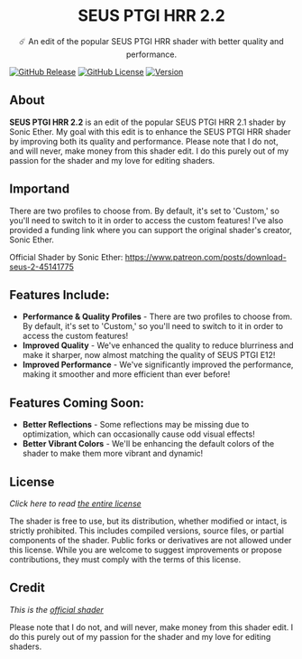 <h1 style="text-align:center;">SEUS PTGI HRR 2.2</h1>

<p style="text-align:center;">
☄️ An edit of the popular SEUS PTGI HRR shader with better quality and performance.
  
[![GitHub Release](https://img.shields.io/badge/release-v1.0.0-blue)](https://github.com/ThomasDeStrooper/SEUS_PTGI_HRR_2.2/releases/latest)
[![GitHub License](https://img.shields.io/badge/license-GNU-green)](https://github.com/ThomasDeStrooper/SEUS_PTGI_HRR_2.2/blob/main/LICENSE.md)
[![Version](https://img.shields.io/badge/version-1.7.10/1.21.4-yellow)]()

## About
**SEUS PTGI HRR 2.2** is an edit of the popular SEUS PTGI HRR 2.1 shader by Sonic Ether. My goal with this edit is to enhance the SEUS PTGI HRR shader by improving both its quality and performance.
Please note that I do not, and will never, make money from this shader edit. I do this purely out of my passion for the shader and my love for editing shaders.

## Importand
There are two profiles to choose from. By default, it's set to 'Custom,' so you'll need to switch to it in order to access the custom features!
I've also provided a funding link where you can support the original shader's creator, Sonic Ether.

Official Shader by Sonic Ether: https://www.patreon.com/posts/download-seus-2-45141775

## Features Include:
- **Performance & Quality Profiles** - There are two profiles to choose from. By default, it's set to 'Custom,' so you'll need to switch to it in order to access the custom features!
- **Improved Quality** - We've enhanced the quality to reduce blurriness and make it sharper, now almost matching the quality of SEUS PTGI E12!
- **Improved Performance** - We've significantly improved the performance, making it smoother and more efficient than ever before!
  
## Features Coming Soon:
- **Better Reflections** - Some reflections may be missing due to optimization, which can occasionally cause odd visual effects!
- **Better Vibrant Colors** - We'll be enhancing the default colors of the shader to make them more vibrant and dynamic!
  

## License

*Click here to read [the entire license](https://github.com/ThomasDeStrooper/SEUS_PTGI_HRR_2.2/blob/main/LICENSE.md)*

The shader is free to use, but its distribution, whether modified or intact, is strictly prohibited. This includes compiled versions, source files, or partial components of the shader. Public forks or derivatives are not allowed under this license. While you are welcome to suggest improvements or propose contributions, they must comply with the terms of this license. 

## Credit

*This is the [official shader](https://www.patreon.com/posts/download-seus-2-45141775)*

Please note that I do not, and will never, make money from this shader edit. I do this purely out of my passion for the shader and my love for editing shaders.
